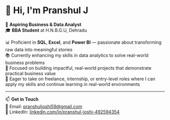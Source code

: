 # 👋 Hi, I'm Pranshul J

💼 **Aspiring Business & Data Analyst**  
🎓 **BBA Student** at H.N.B.G.U, Dehradu

📊 Proficient in **SQL**, **Excel**, and **Power BI** — passionate about transforming raw data into meaningful stories  
📚 Currently enhancing my skills in data analytics to solve real-world business problems  
🚀 Focused on building impactful, real-world projects that demonstrate practical business value  
🌟 Eager to take on freelance, internship, or entry-level roles where I can apply my skills and continue learning in real-world environments

---

📫 **Get in Touch**  
📧 Email: pranshuljoshi59@gmail.com  
🔗 LinkedIn: [linkedin.com/in/pranshul-joshi-492594354](https://www.linkedin.com/in/pranshul-joshi-492594354/)
